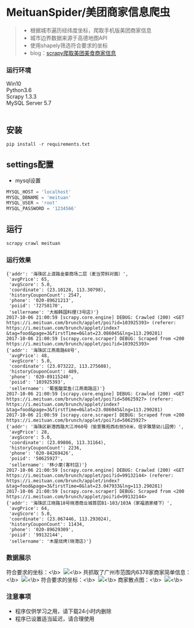  MeituanSpider/美团商家信息爬虫
 =============
> - 根据城市遍历经纬度坐标，爬取手机版美团商家信息
> - 城市边界数据来源于高德地图API
> - 使用shapely筛选符合要求的坐标
> - blog：[scrapy爬取美团美食商家信息](http://www.jianshu.com/p/a9a3f72347c1)

### 运行环境

Win10<br>
Python3.6<br>
Scrapy 1.3.3<br>
MySQL Server 5.7<br>
<br/>

## 安装
```python
pip install -r requirements.txt
```

## settings配置

- mysql设置
```python
MYSQL_HOST = 'localhost'
MYSQL_DBNAME = 'meituan'
MYSQL_USER = 'root'
MYSQL_PASSWORD = '1234566'
```

## 运行
```python
scrapy crawl meituan
```


### 运行效果
```
{'addr': '海珠区上渡路金豪商场二层（麦当劳斜对面）',
 'avgPrice': 65,
 'avgScore': 5.0,
 'coordinate': (23.10128, 113.30798),
 'historyCouponCount': 2547,
 'phone': '020-89621213',
 'poiid': '72758170',
 'sellername': '大舶韩国料理(3号店)'}
2017-10-06 21:00:59 [scrapy.core.engine] DEBUG: Crawled (200) <GET https://i.meituan.com/brunch/applet/poi?id=103925393> (referer: https://i.meituan.com/brunch/applet/index?&tag=food&page=3&firstTime=0&lat=23.086045&lng=113.290281)
2017-10-06 21:00:59 [scrapy.core.scraper] DEBUG: Scraped from <200 https://i.meituan.com/brunch/applet/poi?id=103925393>
{'addr': '海珠区江燕南路68号',
 'avgPrice': 48,
 'avgScore': 5.0,
 'coordinate': (23.073222, 113.275608),
 'historyCouponCount': 489,
 'phone': '020-89115240',
 'poiid': '103925393',
 'sellername': '蜀客酸菜鱼(江燕南路店)'}
2017-10-06 21:00:59 [scrapy.core.engine] DEBUG: Crawled (200) <GET https://i.meituan.com/brunch/applet/poi?id=50625927> (referer: https://i.meituan.com/brunch/applet/index?&tag=food&page=3&firstTime=0&lat=23.086045&lng=113.290281)
2017-10-06 21:00:59 [scrapy.core.scraper] DEBUG: Scraped from <200 https://i.meituan.com/brunch/applet/poi?id=50625927>
{'addr': '海珠区新港西路大江冲60号（愉景雅苑西右侧50米，信孚雅慧幼儿园旁）',
 'avgPrice': 28,
 'avgScore': 5.0,
 'coordinate': (23.09806, 113.31164),
 'historyCouponCount': 2236,
 'phone': '020-84269426',
 'poiid': '50625927',
 'sellername': '林小棠(客村店)'}
2017-10-06 21:00:59 [scrapy.core.engine] DEBUG: Crawled (200) <GET https://i.meituan.com/brunch/applet/poi?id=99132144> (referer: https://i.meituan.com/brunch/applet/index?&tag=food&page=3&firstTime=0&lat=23.047933&lng=113.290281)
2017-10-06 21:00:59 [scrapy.core.scraper] DEBUG: Scraped from <200 https://i.meituan.com/brunch/applet/poi?id=99132144>
{'addr': '海珠区江晓路18号晓港商业城首层B1-103/103A（家福酒家楼下）',
 'avgPrice': 64,
 'avgScore': 5.0,
 'coordinate': (23.067446, 113.293024),
 'historyCouponCount': 11434,
 'phone': '020-89629309',
 'poiid': '99132144',
 'sellername': '木屋烧烤(晓港店)'}
```

### 数据展示

符合要求的坐标：<\b>
  ![](http://upload-images.jianshu.io/upload_images/6926359-04bb6e5729c50a48.png?imageMogr2/auto-orient/strip%7CimageView2/2/w/1240)<\b>
共抓取了广州市范围内6378家商家简单信息：<\b>
  ![](http://upload-images.jianshu.io/upload_images/6926359-02003ea088f5366e.png?imageMogr2/auto-orient/strip%7CimageView2/2/w/1240)<\b>
符合要求的坐标：<\b>
  ![](http://upload-images.jianshu.io/upload_images/6926359-04bb6e5729c50a48.png?imageMogr2/auto-orient/strip%7CimageView2/2/w/1240)<\b>
商家散点图：<\b>
  ![](http://upload-images.jianshu.io/upload_images/6926359-d9f27d3f5bfe0c32.png?imageMogr2/auto-orient/strip%7CimageView2/2/w/1240)<\b>
  
### 注意事项
- 程序仅供学习之用，请下载24小时内删除
- 程序已设置适当延迟，请合理使用
